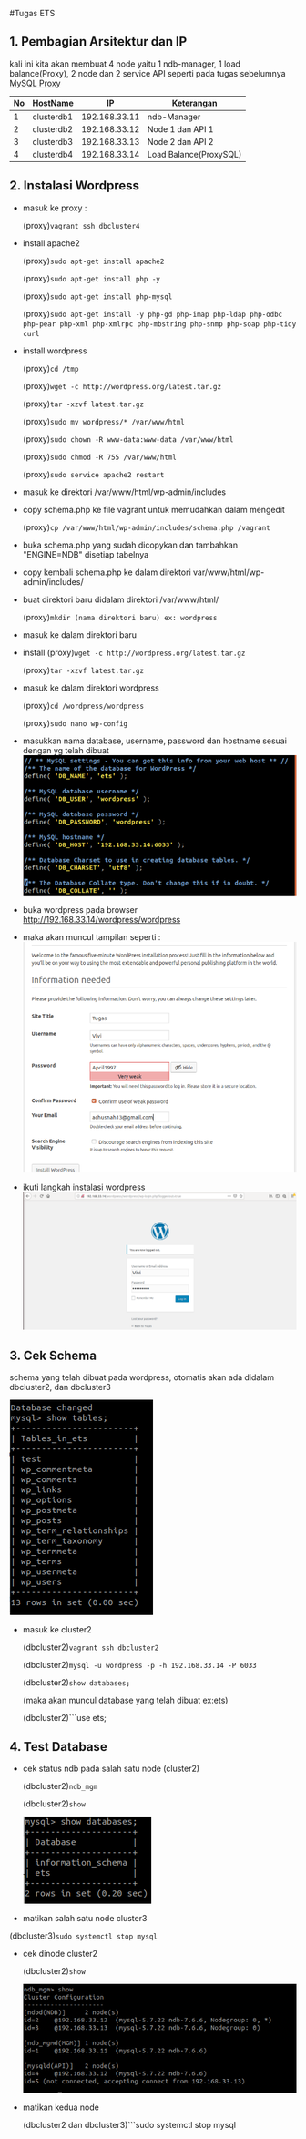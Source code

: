 #Tugas ETS

## 1. Pembagian Arsitektur dan IP

kali ini kita akan membuat 4 node yaitu 1 ndb-manager, 1 load balance(Proxy), 2 node dan 2 service API seperti pada tugas sebelumnya <a href="https://github.com/afrianmc/mysql-cluster">MySQL Proxy</a>

No | HostName |    IP    | Keterangan  |
---|----------|----------|-------------|
1  |clusterdb1|192.168.33.11|ndb-Manager|
2 |clusterdb2|192.168.33.12|Node 1 dan API 1|
3 |clusterdb3|192.168.33.13|Node 2 dan API 2|
4 |clusterdb4|192.168.33.14|Load Balance(ProxySQL)|


## 2. Instalasi Wordpress

- masuk ke proxy :

  (proxy)```vagrant ssh dbcluster4```

- install apache2

  (proxy)```sudo apt-get install apache2```
  
  (proxy)```sudo apt-get install php -y```
  
  (proxy)```sudo apt-get install php-mysql```
  
  (proxy)```sudo apt-get install -y php-gd php-imap php-ldap php-odbc php-pear php-xml php-xmlrpc php-mbstring php-snmp php-soap php-tidy curl```

- install wordpress

  (proxy)```cd /tmp```
  
  (proxy)```wget -c http://wordpress.org/latest.tar.gz```
  
  (proxy)```tar -xzvf latest.tar.gz```
  
  (proxy)```sudo mv wordpress/* /var/www/html```
  
  (proxy)```sudo chown -R www-data:www-data /var/www/html```
  
  (proxy)```sudo chmod -R 755 /var/www/html```
  
  (proxy)```sudo service apache2 restart```
  

- masuk ke direktori /var/www/html/wp-admin/includes

- copy schema.php ke file vagrant untuk memudahkan dalam mengedit
  
  (proxy)```cp /var/www/html/wp-admin/includes/schema.php /vagrant```

- buka schema.php yang sudah dicopykan dan tambahkan "ENGINE=NDB" disetiap tabelnya

- copy kembali schema.php ke dalam direktori var/www/html/wp-admin/includes/

- buat direktori baru didalam direktori  /var/www/html/

  (proxy)```mkdir (nama direktori baru) ex: wordpress```

- masuk ke dalam direktori baru

- install 
  (proxy)```wget -c http://wordpress.org/latest.tar.gz```
  
  (proxy)```tar -xzvf latest.tar.gz```

- masuk ke dalam direktori wordpress

  (proxy)```cd /wordpress/wordpress```

  (proxy)```sudo nano wp-config```

- masukkan nama database, username, password dan hostname sesuai dengan yg telah dibuat
  ![Ss](https://github.com/afrianmc/BDT2019/blob/master/Screenshot/wp-config%20.png)

- buka wordpress pada browser
  http://192.168.33.14/wordpress/wordpress

- maka akan muncul tampilan seperti :
  ![Ss](https://github.com/afrianmc/BDT2019/blob/master/Screenshot/installwordpress.png)

- ikuti langkah instalasi wordpress
  ![Ss](https://github.com/afrianmc/BDT2019/blob/master/Screenshot/login.png)


## 3. Cek Schema

schema yang telah dibuat pada wordpress, otomatis akan ada didalam dbcluster2, dan dbcluster3

  ![Ss](https://github.com/afrianmc/BDT2019/blob/master/Screenshot/ets%20tables.png)

- masuk ke cluster2

  (dbcluster2)```vagrant ssh dbcluster2```
  
  (dbcluster2)```mysql -u wordpress -p -h 192.168.33.14 -P 6033```
  
  (dbcluster2)```show databases;```
  
  (maka akan muncul database yang telah dibuat ex:ets)

  (dbcluster2)```use ets;

## 4. Test Database

- cek status ndb pada salah satu node (cluster2)

  (dbcluster2)```ndb_mgm```

  (dbcluster2)```show```

  ![Ss](https://github.com/afrianmc/BDT2019/blob/master/Screenshot/show%20databases.png)

 - matikan salah satu node cluster3

  (dbcluster3)```sudo systemctl stop mysql```

- cek dinode cluster2

  (dbcluster2)```show```

  ![Ss](https://github.com/afrianmc/BDT2019/blob/master/Screenshot/cek%20salah%20satu%20node%20mati.png)

- matikan kedua node

  (dbcluster2 dan dbcluster3)```sudo systemctl stop mysql
